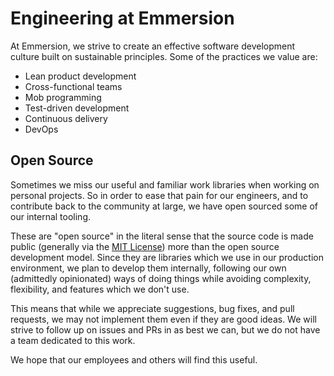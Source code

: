 # Engineering at Emmersion
At Emmersion, we strive to create an effective software development culture built on sustainable principles.
Some of the practices we value are:

* Lean product development
* Cross-functional teams
* Mob programming
* Test-driven development
* Continuous delivery
* DevOps


## Open Source

Sometimes we miss our useful and familiar work libraries when working on personal projects.
So in order to ease that pain for our engineers, and to contribute back to the community at large, we have open sourced some of our internal tooling.

These are "open source" in the literal sense that the source code is made public (generally via the [MIT License](./LICENSE)) more than the open source development model.
Since they are libraries which we use in our production environment, we plan to develop them internally, following our own (admittedly opinionated) ways of doing things while avoiding complexity, flexibility, and features which we don't use.

This means that while we appreciate suggestions, bug fixes, and pull requests, we may not implement them even if they are good ideas.
We will strive to follow up on issues and PRs in as best we can, but we do not have a team dedicated to this work.

We hope that our employees and others will find this useful.
